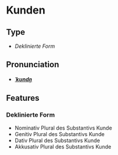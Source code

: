 # Kunden
## Type
- _Deklinierte Form_
## Pronunciation
- **_[ˈkʊndn̩](https://commons.wikimedia.org/wiki/File:De-Kunden.ogg)_**
## Features
### Deklinierte Form
- Nominativ Plural des Substantivs Kunde
- Genitiv Plural des Substantivs Kunde
- Dativ Plural des Substantivs Kunde
- Akkusativ Plural des Substantivs Kunde
